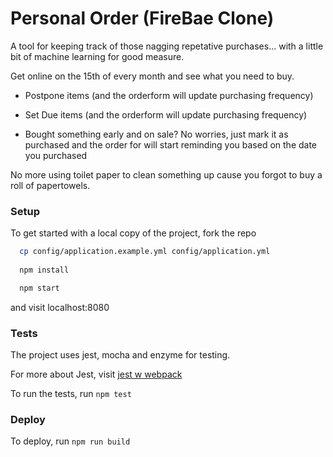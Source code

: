 # Personal Order (FireBae Clone)

A tool for keeping track of those nagging repetative purchases... with a
little bit of machine learning for good measure.

Get online on the 15th of every month and see what you need to buy.

- Postpone items (and the orderform will update purchasing frequency)

- Set Due items (and the orderform will update purchasing frequency)

- Bought something early and on sale? No worries, just mark it as
  purchased and the order for will start reminding you based on the date
  you purchased

No more using toilet paper to clean something up cause you forgot to buy
a roll of papertowels.

### Setup

To get started with a local copy of the project, fork the repo

```bash
  cp config/application.example.yml config/application.yml
  
  npm install

  npm start
```

and visit localhost:8080

### Tests

The project uses jest, mocha and enzyme for testing.

For more about Jest, visit [jest w webpack](https://facebook.github.io/jest/docs/tutorial-webpack.html#content)

To run the tests, run `npm test`

### Deploy

To deploy, run `npm run build`
